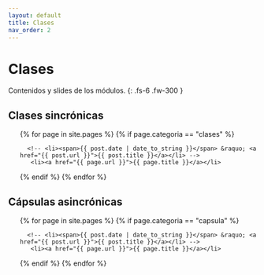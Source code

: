 ```yaml
---
layout: default
title: Clases
nav_order: 2
---
```


# Clases

Contenidos y slides de los módulos. 
{: .fs-6 .fw-300 }

## Clases sincrónicas

<ul class="pages">
  {% for page in site.pages %}
  {% if page.categoria == "clases" %}

      <!-- <li><span>{{ post.date | date_to_string }}</span> &raquo; <a href="{{ post.url }}">{{ post.title }}</a></li> -->
       <li><a href="{{ page.url }}">{{ page.title }}</a></li>
   {% endif %}
      {% endfor %}
</ul>

## Cápsulas asincrónicas

<ul class="pages">
  {% for page in site.pages %}
  {% if page.categoria == "capsula" %}

      <!-- <li><span>{{ post.date | date_to_string }}</span> &raquo; <a href="{{ post.url }}">{{ post.title }}</a></li> -->
       <li><a href="{{ page.url }}">{{ page.title }}</a></li>
   {% endif %}
      {% endfor %}
</ul>